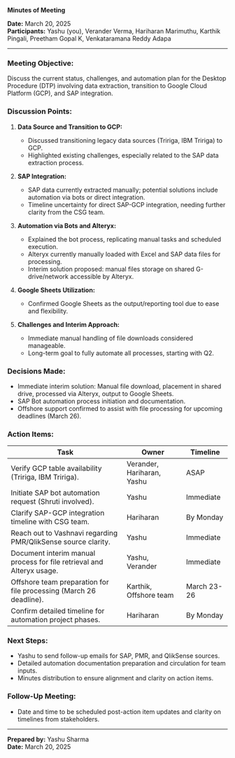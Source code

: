 **Minutes of Meeting**

**Date:** March 20, 2025  
**Participants:** Yashu (you), Verander Verma, Hariharan Marimuthu, Karthik Pingali, Preetham Gopal K, Venkataramana Reddy Adapa

---

### Meeting Objective:
Discuss the current status, challenges, and automation plan for the Desktop Procedure (DTP) involving data extraction, transition to Google Cloud Platform (GCP), and SAP integration.

### Discussion Points:

1. **Data Source and Transition to GCP:**
   - Discussed transitioning legacy data sources (Tririga, IBM Tririga) to GCP.
   - Highlighted existing challenges, especially related to the SAP data extraction process.

2. **SAP Integration:**
   - SAP data currently extracted manually; potential solutions include automation via bots or direct integration.
   - Timeline uncertainty for direct SAP-GCP integration, needing further clarity from the CSG team.

3. **Automation via Bots and Alteryx:**
   - Explained the bot process, replicating manual tasks and scheduled execution.
   - Alteryx currently manually loaded with Excel and SAP data files for processing.
   - Interim solution proposed: manual files storage on shared G-drive/network accessible by Alteryx.

4. **Google Sheets Utilization:**
   - Confirmed Google Sheets as the output/reporting tool due to ease and flexibility.

5. **Challenges and Interim Approach:**
   - Immediate manual handling of file downloads considered manageable.
   - Long-term goal to fully automate all processes, starting with Q2.

### Decisions Made:
- Immediate interim solution: Manual file download, placement in shared drive, processed via Alteryx, output to Google Sheets.
- SAP Bot automation process initiation and documentation.
- Offshore support confirmed to assist with file processing for upcoming deadlines (March 26).

### Action Items:

| Task | Owner | Timeline |
|------|-------|----------|
| Verify GCP table availability (Tririga, IBM Tririga). | Verander, Hariharan, Yashu | ASAP |
| Initiate SAP bot automation request (Shruti involved). | Yashu | Immediate |
| Clarify SAP-GCP integration timeline with CSG team. | Hariharan | By Monday |
| Reach out to Vashnavi regarding PMR/QlikSense source clarity. | Yashu | Immediate |
| Document interim manual process for file retrieval and Alteryx usage. | Yashu, Verander | Immediate |
| Offshore team preparation for file processing (March 26 deadline). | Karthik, Offshore team | March 23-26 |
| Confirm detailed timeline for automation project phases. | Hariharan | By Monday |

### Next Steps:
- Yashu to send follow-up emails for SAP, PMR, and QlikSense sources.
- Detailed automation documentation preparation and circulation for team inputs.
- Minutes distribution to ensure alignment and clarity on action items.

### Follow-Up Meeting:
- Date and time to be scheduled post-action item updates and clarity on timelines from stakeholders.

---

**Prepared by:** Yashu Sharma  
**Date:** March 20, 2025

